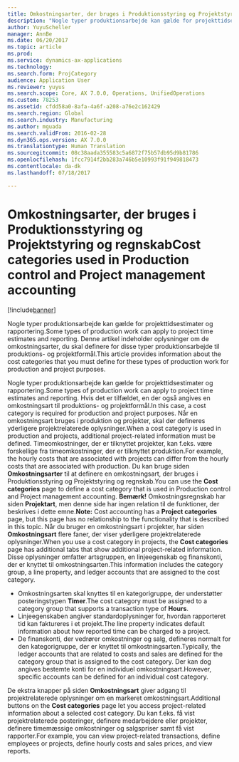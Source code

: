 ```yaml
---
title: Omkostningsarter, der bruges i Produktionsstyring og Projektstyring og regnskab
description: "Nogle typer produktionsarbejde kan gælde for projekttidsestimater og rapportering. Denne artikel indeholder oplysninger om de omkostningsarter, du skal definere for disse typer produktionsarbejde til produktions- og projektformål."
author: YuyuScheller
manager: AnnBe
ms.date: 06/20/2017
ms.topic: article
ms.prod: 
ms.service: dynamics-ax-applications
ms.technology: 
ms.search.form: ProjCategory
audience: Application User
ms.reviewer: yuyus
ms.search.scope: Core, AX 7.0.0, Operations, UnifiedOperations
ms.custom: 78253
ms.assetid: cfdd58a0-8afa-4a6f-a208-a76e2c162429
ms.search.region: Global
ms.search.industry: Manufacturing
ms.author: mguada
ms.search.validFrom: 2016-02-28
ms.dyn365.ops.version: AX 7.0.0
ms.translationtype: Human Translation
ms.sourcegitcommit: 08c38aada355583c5a6872f75b57db95d9b81786
ms.openlocfilehash: 1fcc7914f2bb283a746b5e10993f91f949818473
ms.contentlocale: da-dk
ms.lasthandoff: 07/18/2017

---
```


# <a name="cost-categories-used-in-production-control-and-project-management-accounting"></a><span data-ttu-id="e9fa1-104">Omkostningsarter, der bruges i Produktionsstyring og Projektstyring og regnskab</span><span class="sxs-lookup"><span data-stu-id="e9fa1-104">Cost categories used in Production control and Project management accounting</span></span>

[!include[banner](../includes/banner.md)]


<span data-ttu-id="e9fa1-105">Nogle typer produktionsarbejde kan gælde for projekttidsestimater og rapportering.</span><span class="sxs-lookup"><span data-stu-id="e9fa1-105">Some types of production work can apply to project time estimates and reporting.</span></span> <span data-ttu-id="e9fa1-106">Denne artikel indeholder oplysninger om de omkostningsarter, du skal definere for disse typer produktionsarbejde til produktions- og projektformål.</span><span class="sxs-lookup"><span data-stu-id="e9fa1-106">This article provides information about the cost categories that you must define for these types of production work for production and project purposes.</span></span>

<span data-ttu-id="e9fa1-107">Nogle typer produktionsarbejde kan gælde for projekttidsestimater og rapportering.</span><span class="sxs-lookup"><span data-stu-id="e9fa1-107">Some types of production work can apply to project time estimates and reporting.</span></span> <span data-ttu-id="e9fa1-108">Hvis det er tilfældet, en der også angives en omkostningsart til produktions- og projektformål.</span><span class="sxs-lookup"><span data-stu-id="e9fa1-108">In this case, a cost category is required for production and project purposes.</span></span> <span data-ttu-id="e9fa1-109">Når en omkostningsart bruges i produktion og projekter, skal der defineres yderligere projektrelaterede oplysninger.</span><span class="sxs-lookup"><span data-stu-id="e9fa1-109">When a cost category is used in production and projects, additional project-related information must be defined.</span></span> <span data-ttu-id="e9fa1-110">Timeomkostninger, der er tilknyttet projekter, kan f.eks. være forskellige fra timeomkostninger, der er tilknyttet produktion.</span><span class="sxs-lookup"><span data-stu-id="e9fa1-110">For example, the hourly costs that are associated with projects can differ from the hourly costs that are associated with production.</span></span> <span data-ttu-id="e9fa1-111">Du kan bruge siden **Omkostningsarter** til at definere en omkostningsart, der bruges i Produktionsstyring og Projektstyring og regnskab.</span><span class="sxs-lookup"><span data-stu-id="e9fa1-111">You can use the **Cost categories** page to define a cost category that is used in Production control and Project management accounting.</span></span> <span data-ttu-id="e9fa1-112">**Bemærk!** Omkostningsregnskab har siden **Projektart**, men denne side har ingen relation til de funktioner, der beskrives i dette emne.</span><span class="sxs-lookup"><span data-stu-id="e9fa1-112">**Note:** Cost accounting has a **Project categories** page, but this page has no relationship to the functionality that is described in this topic.</span></span> <span data-ttu-id="e9fa1-113">Når du bruger en omkostningsart i projekter, har siden **Omkostningsart** flere faner, der viser yderligere projektrelaterede oplysninger.</span><span class="sxs-lookup"><span data-stu-id="e9fa1-113">When you use a cost category in projects, the **Cost categories** page has additional tabs that show additional project-related information.</span></span> <span data-ttu-id="e9fa1-114">Disse oplysninger omfatter artsgruppen, en linjeegenskab og finanskonti, der er knyttet til omkostningsarten.</span><span class="sxs-lookup"><span data-stu-id="e9fa1-114">This information includes the category group, a line property, and ledger accounts that are assigned to the cost category.</span></span>

-   <span data-ttu-id="e9fa1-115">Omkostningsarten skal knyttes til en kategorigruppe, der understøtter posteringstypen **Timer**.</span><span class="sxs-lookup"><span data-stu-id="e9fa1-115">The cost category must be assigned to a category group that supports a transaction type of **Hours**.</span></span>
-   <span data-ttu-id="e9fa1-116">Linjeegenskaben angiver standardoplysninger for, hvordan rapporteret tid kan faktureres i et projekt.</span><span class="sxs-lookup"><span data-stu-id="e9fa1-116">The line property indicates default information about how reported time can be charged to a project.</span></span>
-   <span data-ttu-id="e9fa1-117">De finanskonti, der vedrører omkostninger og salg, defineres normalt for den kategorigruppe, der er knyttet til omkostningsarten.</span><span class="sxs-lookup"><span data-stu-id="e9fa1-117">Typically, the ledger accounts that are related to costs and sales are defined for the category group that is assigned to the cost category.</span></span> <span data-ttu-id="e9fa1-118">Der kan dog angives bestemte konti for en individuel omkostningsart.</span><span class="sxs-lookup"><span data-stu-id="e9fa1-118">However, specific accounts can be defined for an individual cost category.</span></span>

<span data-ttu-id="e9fa1-119">De ekstra knapper på siden **Omkostningsart** giver adgang til projektrelaterede oplysninger om en markeret omkostningsart.</span><span class="sxs-lookup"><span data-stu-id="e9fa1-119">Additional buttons on the **Cost categories** page let you access project-related information about a selected cost category.</span></span> <span data-ttu-id="e9fa1-120">Du kan f.eks. få vist projektrelaterede posteringer, definere medarbejdere eller projekter, definere timemæssige omkostninger og salgspriser samt få vist rapporter.</span><span class="sxs-lookup"><span data-stu-id="e9fa1-120">For example, you can view project-related transactions, define employees or projects, define hourly costs and sales prices, and view reports.</span></span>




